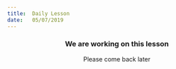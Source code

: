 ```yaml
---
title:  Daily Lesson
date:   05/07/2019
---
```


### <center>We are working on this lesson</center>
<center>Please come back later</center>